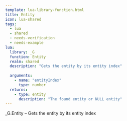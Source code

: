 ```yaml
---
template: lua-library-function.html
title: Entity
icon: lua-shared
tags:
  - lua
  - shared
  - needs-verification
  - needs-example
lua:
  library: _G
  function: Entity
  realm: shared
  description: "Gets the entity by its entity index"
  
  arguments:
    - name: "entityIndex"
      type: number
  returns:
    - type: entity
      description: "The found entity or NULL entity"
---
```


<div class="lua__search__keywords">
_G.Entity &#x2013; Gets the entity by its entity index
</div>
